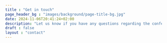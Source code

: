 ```yaml
---
title : "Get in touch"
page_header_bg : "images/background/page-title-bg.jpg"
date: 2024-11-06T20:41:24+02:00
description: "Let us know if you have any questions regarding the conference. We are happy to help you. Write to us at info-europe@foss4g.org."
draft : false
layout : "contact"
---
```

